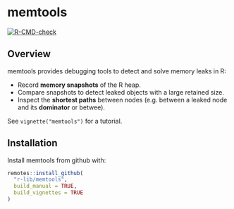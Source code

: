 
# memtools

<!-- badges: start -->
[![R-CMD-check](https://github.com/lionel-/memtools/workflows/R-CMD-check/badge.svg)](https://github.com/lionel-/memtools/actions)
<!-- badges: end -->


## Overview

memtools provides debugging tools to detect and solve memory leaks in R:

- Record __memory snapshots__ of the R heap.
- Compare snapshots to detect leaked objects with a large retained size.
- Inspect the __shortest paths__ between nodes (e.g. between a leaked node and its __dominator__ or betwee).

See `vignette("memtools")` for a tutorial.


## Installation

Install memtools from github with:

```r
remotes::install_github(
  "r-lib/memtools",
  build_manual = TRUE,
  build_vignettes = TRUE
)
```
